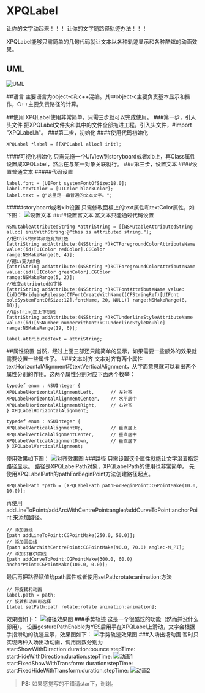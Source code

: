 # XPQLabel
让你的文字动起来！！！
让你的文字随路径轨迹办法！！！

XPQLabel能够只需简单的几句代码就让文本以各种轨迹显示和各种酷炫的动画效果。

## UML
![UML](https://github.com/xiepanqi/XPQLabel/blob/master/domeImage/uml.png)

##语言
主要语言为object-c和c++混编。其中object-c主要负责基本显示和操作，C++主要负责路径的计算。

##使用
XPQLabel使用非常简单，只需三步就可以完成使用。
###第一步，引入头文件
把XPQLabel文件夹和其中的文件全部拖进工程。引入头文件，#import "XPQLabel.h"。
###第二步，初始化
####使用代码初始化
```ios
XPQLabel *label = [[XPQLabel alloc] init];
```
####可视化初始化
只需先拖一个UIView到storyboard或者xib上，再Class属性设置成XPQLabel，然后在与某一对象关联就行。
###第三步，设置文本
####设置普通文本
#####代码设置
```ios
label.font = [UIFont systemFontOfSize:18.0];
label.textColor = [UIColor blackColor];
label.text = @"这里是一串普通的文本文字。";
```
#####storyboard或者xib设置
只需修改面板上的text属性和textColor属性，如下图：
![设置文本](https://github.com/xiepanqi/XPQLabel/blob/master/domeImage/setText.png)
####设置富文本
富文本只能通过代码设置
```ios
NSMutableAttributedString *attriString = [[NSMutableAttributedString alloc] initWithString:@"this is attributed string."];
//把this的字体颜色变为红色
[attriString addAttribute:(NSString *)kCTForegroundColorAttributeName
value:(id)[UIColor redColor].CGColor
range:NSMakeRange(0, 4)];
//把is变为绿色
[attriString addAttribute:(NSString *)kCTForegroundColorAttributeName
value:(id)[UIColor greenColor].CGColor
range:NSMakeRange(5, 2)];
//改变attributed的字体
[attriString addAttribute:(NSString *)kCTFontAttributeName value:(id)CFBridgingRelease(CTFontCreateWithName((CFStringRef)[UIFont boldSystemFontOfSize:12].fontName, 20, NULL)) range:NSMakeRange(8, 10)];
//给string加上下划线
[attriString addAttribute:(NSString *)kCTUnderlineStyleAttributeName
value:(id)[NSNumber numberWithInt:kCTUnderlineStyleDouble]
range:NSMakeRange(19, 6)];

label.attributedText = attriString;
```

##属性设置
当然，经过上面三部还只能简单的显示，如果需要一些额外的效果就需要设置一些属性了。
###文本对齐
文本对齐有两个属性textHorizontalAlignment和textVerticalAlignment，从字面意思就可以看出两个属性分别的作用。这两个属性分别对应下面两个枚举：
```ios
typedef enum : NSUInteger {
XPQLabelHorizontalAlignmentLeft,      // 左对齐
XPQLabelHorizontalAlignmentCenter,    // 水平居中
XPQLabelHorizontalAlignmentRight,     // 右对齐
} XPQLabelHorizontalAlignment;

typedef enum : NSUInteger {
XPQLabelVerticalAlignmentUp,          // 垂直居上
XPQLabelVerticalAlignmentCenter,      // 垂直居中
XPQLabelVerticalAlignmentDown,        // 垂直居下
} XPQLabelVerticalAlignment;
```
使用效果如下图：
![对齐效果图](https://github.com/xiepanqi/XPQLabel/blob/master/domeImage/alignmentDome.gif)
###路径
只需设置这个属性就能让文字沿着指定路径显示。
路径是XPQLabelPath对象，XPQLabelPath的使用也非常简单。
先使用XPQLabelPath的pathForBeginPoint方法创建路径起点。
```ios
XPQLabelPath *path = [XPQLabelPath pathForBeginPoint:CGPointMake(10.0, 10.0)];
```
再使用addLineToPoint:/addArcWithCentrePoint:angle:/addCurveToPoint:anchorPoint:来添加路径。
```ios
// 添加直线
[path addLineToPoint:CGPointMake(250.0, 50.0)];
// 添加圆曲线
[path addArcWithCentrePoint:CGPointMake(90.0, 70.0) angle:-M_PI];
// 添加贝塞尔曲线
[path addCurveToPoint:CGPointMake(300.0, 60.0) anchorPoint:CGPointMake(100.0, 0.0)];
```
最后再把路径赋值给path属性或者使用setPath:rotate:animation:方法
```ios
// 带旋转和动画
label.path = path;
// 旋转和动画可选择
[label setPath:path rotate:rotate animation:animation];
```
效果图如下：
![路径效果图](https://github.com/xiepanqi/XPQLabel/blob/master/domeImage/pathDome.gif)
###手势轨迹
这是一个很酷炫的功能（然而并没什么卵用）。
设置gesturePathEnable为YES后用手在XPQLabel上滑动，文字会根据手指滑动的轨迹显示，效果图如下：
![手势轨迹效果图](https://github.com/xiepanqi/XPQLabel/blob/master/domeImage/gestureDome.gif)
###入场出场动画
暂时只实现两种入场出场动画，调用函数分别为
startShowWithDirection:duration:bounce:stepTime:
startHideWithDirection:duration:stepTime:
![动画1](https://github.com/xiepanqi/XPQLabel/blob/master/domeImage/animationDome1.gif)
startFixedShowWithTransform: duration:stepTime:
startFixedHideWithTransform:duration:stepTime:
![动画2](https://github.com/xiepanqi/XPQLabel/blob/master/domeImage/animationDome2.gif)


> **PS:** 如果感觉写的不错请star下，谢谢。
